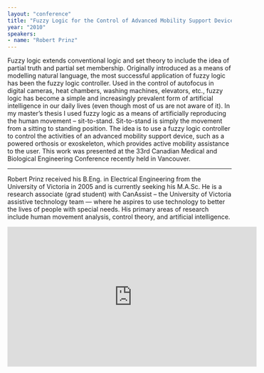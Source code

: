```yaml
---
layout: "conference"
title: "Fuzzy Logic for the Control of Advanced Mobility Support Devices"
year: "2010"
speakers:
- name: "Robert Prinz"
---
```


Fuzzy logic extends conventional logic and set theory to include the idea of
partial truth and partial set membership. Originally introduced as a means of
modelling natural language, the most successful application of fuzzy logic has
been the fuzzy logic controller. Used in the control of autofocus in digital
cameras, heat chambers, washing machines, elevators, etc., fuzzy logic has
become a simple and increasingly prevalent form of artificial intelligence in
our daily lives (even though most of us are not aware of it). In my master’s
thesis I used fuzzy logic as a means of artificially reproducing the human
movement – sit-to-stand. Sit-to-stand is simply the movement from a sitting to
standing position. The idea is to use a fuzzy logic controller to control the
activities of an advanced mobility support device, such as a powered orthosis
or exoskeleton, which provides active mobility assistance to the user. This
work was presented at the 33rd Canadian Medical and Biological Engineering
Conference recently held in Vancouver.

***

Robert Prinz received his B.Eng. in Electrical Engineering from the
University of Victoria in 2005 and is currently seeking his M.A.Sc. He is a
research associate (grad student) with CanAssist – the University of Victoria
assistive technology team &mdash; where he aspires to use technology to better the
lives of people with special needs. His primary areas of research include
human movement analysis, control theory, and artificial intelligence.

<iframe width="560" height="315" src="https://www.youtube.com/embed/E_d6ph_8KgE" title="YouTube video player" frameborder="0" allow="accelerometer; autoplay; clipboard-write; encrypted-media; gyroscope; picture-in-picture; web-share" allowfullscreen></iframe>

[//]: # (Retrieved from https://web.archive.org/web/20210416135337/https://www.ideawave.ca/the-conference/fuzzy-logic-for-the-control-of-advanced-mobility-support-devices)